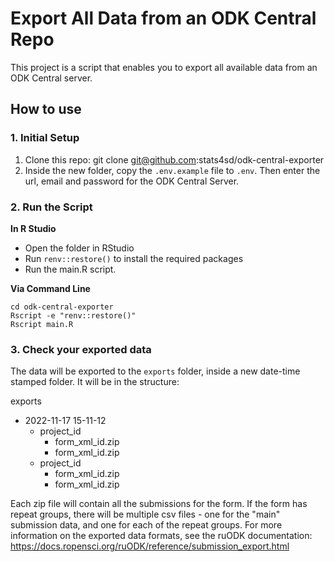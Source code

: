 # Export All Data from an ODK Central Repo

This project is a script that enables you to export all available data from an ODK Central server. 


## How to use

### 1. Initial Setup
1. Clone this repo: git clone git@github.com:stats4sd/odk-central-exporter
2. Inside the new folder, copy the `.env.example` file to `.env`. Then enter the url, email and password for the ODK Central Server.


### 2. Run the Script

**In R Studio**
- Open the folder in RStudio
- Run `renv::restore()` to install the required packages
- Run the main.R script.

**Via Command Line**

```
cd odk-central-exporter
Rscript -e "renv::restore()"
Rscript main.R
```

### 3. Check your exported data

The data will be exported to the `exports` folder, inside a new date-time stamped folder. It will be in the structure:

exports
 - 2022-11-17 15-11-12
   - project_id
     - form_xml_id.zip
     - form_xml_id.zip
   - project_id
     - form_xml_id.zip
     - form_xml_id.zip

Each zip file will contain all the submissions for the form. If the form has repeat groups, there will be multiple csv files - one for the "main" submission data, and one for each of the repeat groups.  For more information on the exported data formats, see the ruODK documentation: https://docs.ropensci.org/ruODK/reference/submission_export.html

